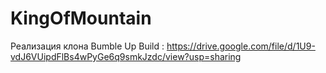 # KingOfMountain
Реализация клона Bumble Up
Build : https://drive.google.com/file/d/1U9-vdJ6VUipdFlBs4wPyGe6q9smkJzdc/view?usp=sharing
